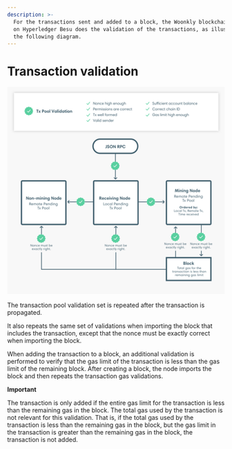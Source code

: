 ```yaml
---
description: >-
  For the transactions sent and added to a block, the Woonkly blockchain running
  on Hyperledger Besu does the validation of the transactions, as illustrated in
  the following diagram.
---
```


# Transaction validation

![Transaction validator](../.gitbook/assets/image%20%2836%29.png)

The transaction pool validation set is repeated after the transaction is propagated.  
  
It also repeats the same set of validations when importing the block that includes the transaction, except that the nonce must be exactly correct when importing the block.  
  
When adding the transaction to a block, an additional validation is performed to verify that the gas limit of the transaction is less than the gas limit of the remaining block. After creating a block, the node imports the block and then repeats the transaction gas validations.  
  
**Important**  
  
The transaction is only added if the entire gas limit for the transaction is less than the remaining gas in the block. The total gas used by the transaction is not relevant for this validation. That is, if the total gas used by the transaction is less than the remaining gas in the block, but the gas limit in the transaction is greater than the remaining gas in the block, the transaction is not added.

